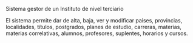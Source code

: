 Sistema gestor de un Instituto de nivel terciario

El sistema permite dar de alta, baja, ver y modificar paises, provincias, localidades, títulos, postgrados, planes de estudio, carreras, materias, materias correlativas, alumnos, profesores, suplentes, horarios y cursos.
